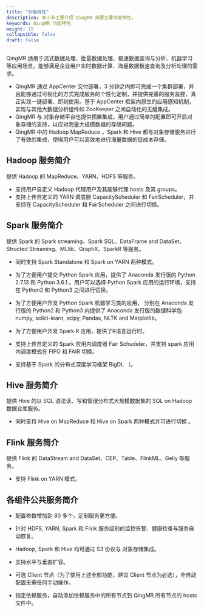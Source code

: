 ```yaml
---
title: "功能特性"
description: 本小节主要介绍 QingMR 简要主要功能特性。 
keywords: QingMR 功能特性, 
weight: 15
collapsible: false
draft: false
---
```



QingMR 适用于流式数据处理、批量数据处理、极速数据查询与分析、机器学习等应用场景，能够满足企业用户实时数据计算、海量数据极速查询及分析处理的需求。

- QingMR 通过 AppCenter 交付部署，3 分钟之内即可完成一个集群部署，并且能够通过可视化的方式完成服务的个性化定制，并提供完善的服务监控，真正实现一键部署、即刻使用。基于 AppCenter 框架内原生的应用感知机制，实现与其他大数据分析组件如 ZooKeeper 之间自动化的无缝集成。
- QingMR 与 对象存储平台也提供预置集成，用户通过简单的配置即可开启对象存储的支持，以应对海量大规模数据的存储问题。
- QingMR 中的 Hadoop MapReduce ，Spark 和 Hive 都与对象存储服务进行了有效的集成，使得用户可以高效地进行海量数据的低成本存储。

## Hadoop 服务简介

提供 Hadoop  的 MapReduce、YARN、HDFS 等服务。

- 支持用户自定义 Hadoop 代理用户及其能够代理 hosts 及其 groups。
- 支持上传自定义的 YARN 调度器 CapacityScheduler 和 FairScheduler，并支持在 CapacityScheduler 和 FairScheduler 之间进行切换。

## Spark 服务简介

提供 Spark 的 Spark streaming、Spark SQL、DataFrame and DataSet、Structed Streaming、MLlib、GraphX、SparkR 等服务。

- 同时支持 Spark Standalone 和 Spark on YARN 两种模式。

- 为了方便用户提交 Python Spark 应用，提供了 Anaconda 发行版的 Python 2.7.13 和 Python 3.6.1 。用户可以选择 Python Spark 应用的运行环境，支持在 Python2 和 Python3 之间进行切换。

- 为了方便用户开发 Python Spark 机器学习类的应用， 分别在 Anaconda 发行版的 Python2 和 Python3 内提供了 Anaconda 发行版的数据科学包 numpy, scikit-learn, scipy, Pandas, NLTK and Matplotlib。

- 为了方便用户开发 Spark R 应用，提供了R语言运行时。

- 支持上传自定义的 Spark 应用内调度器 Fair Schudeler，并支持 spark 应用内调度模式在 FIFO 和 FAIR 切换。

- 支持基于 Spark 的分布式深度学习框架 BigDL （。

## Hive 服务简介

提供 Hive  的以 SQL 语法读、写和管理分布式大规模数据集的 SQL on Hadoop 数据仓库服务。

- 同时支持 Hive on MapReduce 和 Hive on Spark 两种模式并可进行切换 。

## Flink 服务简介

提供 Flink 的 DataStream and DataSet、CEP、Table、FlinkML、Gelly 等服务。

- 支持 Flink on YARN 模式。

## 各组件公共服务简介

- 配置参数增加到 80 多个，定制服务更方便。

- 针对 HDFS, YARN, Spark 和 Flink 服务级别的监控告警、健康检查与服务自动恢复。

- Hadoop, Spark 和 Hive 均可通过 S3 协议与 对象存储集成。

- 支持水平与垂直扩容。

- 可选 Client 节点（为了使用上述全部功能，建议 Client 节点为必选），全自动配置无需任何手动操作。

- 指定依赖服务，自动添加依赖服务中的所有节点到 QingMR 所有节点的 hosts 文件中。
